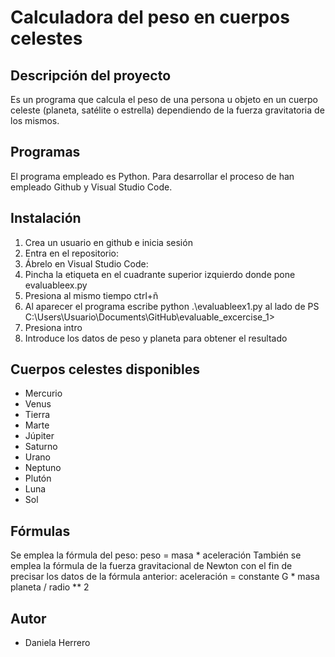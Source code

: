# Calculadora del peso en cuerpos celestes

## Descripción del proyecto

Es un programa que calcula el peso de una persona u objeto en un cuerpo celeste (planeta, satélite o estrella) dependiendo de la fuerza gravitatoria de los mismos. 

## Programas

El programa empleado es Python. Para desarrollar el proceso de han empleado Github y Visual Studio Code.

## Instalación

1. Crea un usuario en github e inicia sesión 
2. Entra en el repositorio:
3. Ábrelo en Visual Studio Code:
4. Pincha la etiqueta en el cuadrante superior izquierdo donde pone evaluableex.py
5. Presiona al mismo tiempo ctrl+ñ
6. Al aparecer el programa escribe python .\evaluableex1.py al lado de PS C:\Users\Usuario\Documents\GitHub\evaluable_excercise_1>
7. Presiona intro
8. Introduce los datos de peso y planeta para obtener el resultado

## Cuerpos celestes disponibles

- Mercurio
- Venus
- Tierra
- Marte
- Júpiter
- Saturno
- Urano
- Neptuno
- Plutón
- Luna
- Sol

## Fórmulas 
Se emplea la fórmula del peso: peso = masa * aceleración 
También se emplea la fórmula de la fuerza gravitacional de Newton con el fin de precisar los datos de la fórmula anterior: aceleración = constante G * masa planeta / radio ** 2

## Autor

- Daniela Herrero
